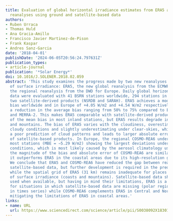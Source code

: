 ```yaml
---
title: Evaluation of global horizontal irradiance estimates from ERA5 and COSMO-REA6
  reanalyses using ground and satellite-based data
authors:
- Ruben Urraca
- Thomas Huld
- Ana Gracia-Amillo
- Francisco Javier Martinez-de-Pison
- Frank Kaspar
- Andres Sanz-Garcia
date: '2018-04-01'
publishDate: '2024-06-05T20:56:24.797631Z'
publication_types:
- article-journal
publication: '*Solar Energy*'
doi: 10.1016/J.SOLENER.2018.02.059
abstract: 'This study examines the progress made by two new reanalyses in the estimation
  of surface irradiance: ERA5, the new global reanalysis from the ECMWF, and COSMO-REA6,
  the regional reanalysis from the DWD for Europe. Daily global horizontal irradiance
  data were evaluated with 41 BSRN stations worldwide, 294 stations in Europe, and
  two satellite-derived products (NSRDB and SARAH). ERA5 achieves a moderate positive
  bias worldwide and in Europe of +4.05 W/m2 and +4.54 W/m2 respectively, which entails
  a reduction in the average bias ranging from 50% to 75% compared to ERA-Interim
  and MERRA-2. This makes ERA5 comparable with satellite-derived products in terms
  of the mean bias in most inland stations, but ERA5 results degrade in coastal areas
  and mountains. The bias of ERA5 varies with the cloudiness, overestimating under
  cloudy conditions and slightly underestimating under clear-skies, which suggests
  a poor prediction of cloud patterns and leads to larger absolute errors than that
  of satellite-based products. In Europe, the regional COSMO-REA6 underestimates in
  most stations (MBE = −5.29 W/m2) showing the largest deviations under clear-sky
  conditions, which is most likely caused by the aerosol climatology used. Above 45°N
  the magnitude of the bias and absolute error of COSMO-REA6 are similar to ERA5 while
  it outperforms ERA5 in the coastal areas due to its high-resolution grid (6.2 km).
  We conclude that ERA5 and COSMO-REA6 have reduced the gap between reanalysis and
  satellite-based data, but further development is required in the prediction of clouds
  while the spatial grid of ERA5 (31 km) remains inadequate for places with high variability
  of surface irradiance (coasts and mountains). Satellite-based data should be still
  used when available, but having in mind their limitations, ERA5 is a valid alternative
  for situations in which satellite-based data are missing (polar regions and gaps
  in times series) while COSMO-REA6 complements ERA5 in Central and Northern Europe
  mitigating the limitations of ERA5 in coastal areas.'
links:
- name: URL
  url: https://www.sciencedirect.com/science/article/pii/S0038092X18301920
---
```

